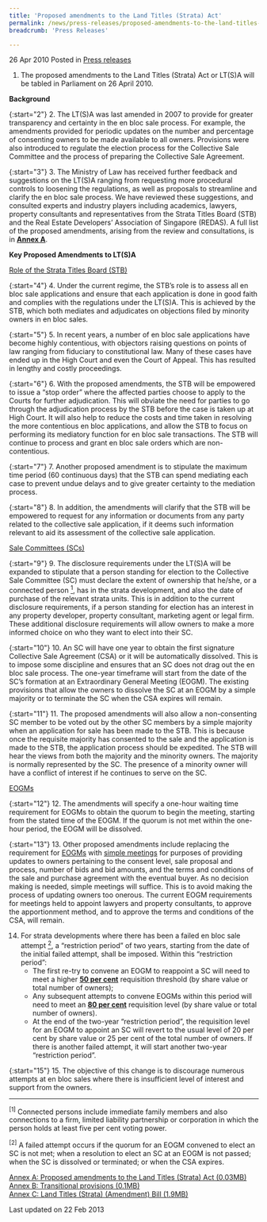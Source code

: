 ```yaml
---
title: 'Proposed amendments to the Land Titles (Strata) Act'
permalink: /news/press-releases/proposed-amendments-to-the-land-titles-strata-act/
breadcrumb: 'Press Releases'

---
```



26 Apr 2010 Posted in [Press releases](/news/press-releases)

1. The proposed amendments to the Land Titles (Strata) Act or LT(S)A will be tabled in Parliament on 26 April 2010.


**Background**


{:start="2"}
2. The LT(S)A was last amended in 2007 to provide for greater transparency and certainty in the en bloc sale process. For example, the amendments provided for periodic updates on the number and percentage of consenting owners to be made available to all owners. Provisions were also introduced to regulate the election process for the Collective Sale Committee and the process of preparing the Collective Sale Agreement.  


{:start="3"}
3. The Ministry of Law has received further feedback and suggestions on the LT(S)A ranging from requesting more procedural controls to loosening the regulations, as well as proposals to streamline and clarify the en bloc sale process.  We have reviewed these suggestions, and consulted experts and industry players including academics, lawyers, property consultants and representatives from the Strata Titles Board (STB) and the Real Estate Developers’ Association of Singapore (REDAS). A full list of the proposed amendments, arising from the review and consultations, is in **<u>Annex A</u>**. 


**Key Proposed Amendments to LT(S)A**

<u>Role of the Strata Titles Board (STB)</u>


{:start="4"}
4. Under the current regime, the STB’s role is to assess all en bloc sale applications and ensure that each application is done in good faith and complies with the regulations under the LT(S)A. This is achieved by the STB, which both mediates and adjudicates on objections filed by minority owners in en bloc sales.


{:start="5"}
5. In recent years, a number of en bloc sale applications have become highly contentious, with objectors raising questions on points of law ranging from fiduciary to constitutional law.  Many of these cases have ended up in the High Court and even the Court of Appeal.  This has resulted in lengthy and costly proceedings.


{:start="6"}
6. With the proposed amendments, the STB will be empowered to issue a “stop order” where the affected parties choose to apply to the Courts for further adjudication.  This will obviate the need for parties to go through the adjudication process by the STB before the case is taken up at High Court. It will also help to reduce the costs and time taken in resolving the more contentious en bloc applications, and allow the STB to focus on performing its mediatory function for en bloc sale transactions. The STB will continue to process and grant en bloc sale orders which are non-contentious.


{:start="7"}
7. Another proposed amendment is to stipulate the maximum time period (60 continuous days) that the STB can spend mediating each case to prevent undue delays and to give greater certainty to the mediation process.


{:start="8"}
8. In addition, the amendments will clarify that the STB will be empowered to request for any information or documents from any party related to the collective sale application, if it deems such information relevant to aid its assessment of the collective sale application.  

<u>Sale Committees (SCs)</u>


{:start="9"}
9. The disclosure requirements under the LT(S)A will be expanded to stipulate that a person standing for election to the Collective Sale Committee (SC) must declare the extent of ownership that he/she, or a connected person <a href="#connected"><sup>1</sup></a>, has in the strata development, and also the date of purchase of the relevant strata units. This is in addition to the current disclosure requirements, if a person standing for election has an interest in any property developer, property consultant, marketing agent or legal firm. These additional disclosure requirements will allow owners to make a more informed choice on who they want to elect into their SC. 


{:start="10"}
10. An SC will have one year to obtain the first signature Collective Sale Agreement (CSA) or it will be automatically dissolved.  This is to impose some discipline and ensures that an SC does not drag out the en bloc sale process.  The one-year timeframe will start from the date of the SC’s formation at an Extraordinary General Meeting (EOGM). The existing provisions that allow the owners to dissolve the SC at an EOGM by a simple majority or to terminate the SC when the CSA expires will remain. 


{:start="11"}
11. The proposed amendments will also allow a non-consenting SC member to be voted out by the other SC members by a simple majority when an application for sale has been made to the STB. This is because once the requisite majority has consented to the sale and the application is made to the STB, the application process should be expedited. The STB will hear the views from both the majority and the minority owners. The majority is normally represented by the SC. The presence of a minority owner will have a conflict of interest if he continues to serve on the SC.

<u>EOGMs</u>


{:start="12"}
12. The amendments will specify a one-hour waiting time requirement for EOGMs to obtain the quorum to begin the meeting, starting from the stated time of the EOGM. If the quorum is not met within the one-hour period, the EOGM will be dissolved.


{:start="13"}
13. Other proposed amendments include replacing the requirement for <u>EOGMs</u> with <u>simple meetings</u> for purposes of providing updates to owners pertaining to the consent level, sale proposal and process, number of bids and bid amounts, and the terms and conditions of the sale and purchase agreement with the eventual buyer. As no decision making is needed, simple meetings will suffice. This is to avoid making the process of updating owners too onerous. The current EOGM requirements for meetings held to appoint lawyers and property consultants, to approve the apportionment method, and to approve the terms and conditions of the CSA, will remain.


<ol start="14">
<li>For strata developments where there has been a failed en bloc sale attempt <a href="#attempt"><sup>2</sup></a>, a “restriction period” of two years, starting from the date of the initial failed attempt, shall be imposed. Within this “restriction period”:

<ul>
<li>The first re-try to convene an EOGM to reappoint a SC will need to meet a higher <strong><u>50 per cent</u></strong> requisition threshold (by share value or total number of owners); </li>

<li>Any subsequent attempts to convene EOGMs within this period will need to meet an <strong><u>80 per cent</u></strong> requisition level (by share value or total number of owners). </li>

<li>At the end of the two-year “restriction period”, the requisition level for an EOGM to appoint an SC will revert to the usual level of 20 per cent by share value or 25 per cent of the total number of owners.  If there is another failed attempt, it will start another two-year “restriction period”. </li>
</ul>
</li>
</ol>


{:start="15"}
15. The objective of this change is to discourage numerous attempts at en bloc sales where there is insufficient level of interest and support from the owners.

---

<p id="connected"><sup>[1]</sup> Connected persons include immediate family members and also connections to a firm, limited liability partnership or corporation in which the person holds at least five per cent voting power.</p>
<p id="attempt"><sup>[2]</sup> A failed attempt occurs if the quorum for an EOGM convened to elect an SC is not met; when a resolution to elect an SC at an EOGM is not passed; when the SC is dissolved or terminated; or when the CSA expires. </p>

[Annex A: Proposed amendments to the Land Titles (Strata) Act (0.03MB)](/files/news/press-releases/2010/04/linkclick10fa.pdf)  
[Annex B: Transitional provisions (0.1MB)](/files/news/press-releases/2010/04/linkclick19a9.pdf)  
[Annex C: Land Titles (Strata) (Amendment) Bill (1.9MB)](/files/news/press-releases/2010/04/linkclick82be.pdf)  


<p class="right-side-updated">Last updated on 22 Feb 2013</p>


